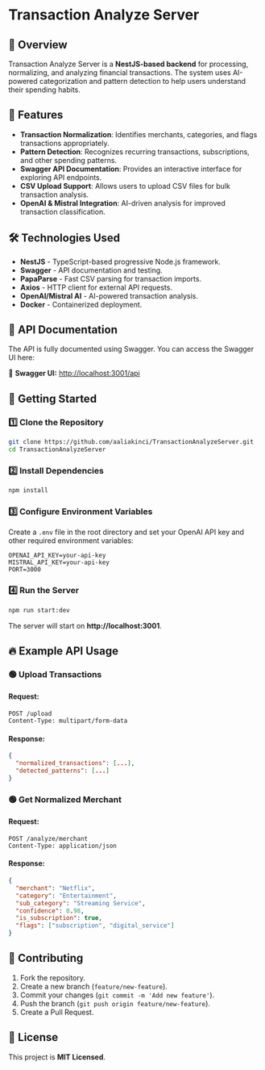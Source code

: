 # Transaction Analyze Server

## 🚀 Overview
Transaction Analyze Server is a **NestJS-based backend** for processing, normalizing, and analyzing financial transactions. The system uses AI-powered categorization and pattern detection to help users understand their spending habits.

## 📌 Features
- **Transaction Normalization**: Identifies merchants, categories, and flags transactions appropriately.
- **Pattern Detection**: Recognizes recurring transactions, subscriptions, and other spending patterns.
- **Swagger API Documentation**: Provides an interactive interface for exploring API endpoints.
- **CSV Upload Support**: Allows users to upload CSV files for bulk transaction analysis.
- **OpenAI & Mistral Integration**: AI-driven analysis for improved transaction classification.

## 🛠️ Technologies Used
- **NestJS** - TypeScript-based progressive Node.js framework.
- **Swagger** - API documentation and testing.
- **PapaParse** - Fast CSV parsing for transaction imports.
- **Axios** - HTTP client for external API requests.
- **OpenAI/Mistral AI** - AI-powered transaction analysis.
- **Docker** - Containerized deployment.

## 📖 API Documentation
The API is fully documented using Swagger. You can access the Swagger UI here:

🔗 **Swagger UI:** [http://localhost:3001/api](http://localhost:3001/api)

## 🚀 Getting Started
### 1️⃣ Clone the Repository
```sh
git clone https://github.com/aaliakinci/TransactionAnalyzeServer.git
cd TransactionAnalyzeServer
```

### 2️⃣ Install Dependencies
```sh
npm install
```

### 3️⃣ Configure Environment Variables
Create a `.env` file in the root directory and set your OpenAI API key and other required environment variables:
```
OPENAI_API_KEY=your-api-key
MISTRAL_API_KEY=your-api-key
PORT=3000
```

### 4️⃣ Run the Server
```sh
npm run start:dev
```

The server will start on **http://localhost:3001**.

## 🔥 Example API Usage
### 🟢 Upload Transactions
#### Request:
```http
POST /upload
Content-Type: multipart/form-data
```
#### Response:
```json
{
  "normalized_transactions": [...],
  "detected_patterns": [...]
}
```

### 🟢 Get Normalized Merchant
#### Request:
```http
POST /analyze/merchant
Content-Type: application/json
```
#### Response:
```json
{
  "merchant": "Netflix",
  "category": "Entertainment",
  "sub_category": "Streaming Service",
  "confidence": 0.98,
  "is_subscription": true,
  "flags": ["subscription", "digital_service"]
}
``` 
## 👥 Contributing
1. Fork the repository.
2. Create a new branch (`feature/new-feature`).
3. Commit your changes (`git commit -m 'Add new feature'`).
4. Push the branch (`git push origin feature/new-feature`).
5. Create a Pull Request.

## 📝 License
This project is **MIT Licensed**.